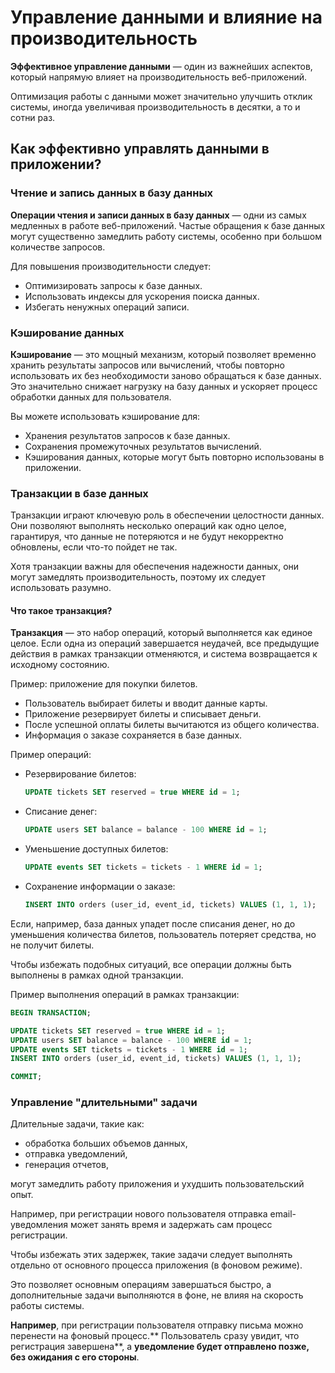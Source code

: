 # Управление данными и влияние на производительность

**Эффективное управление данными** — один из важнейших аспектов, который напрямую влияет на производительность веб-приложений.

Оптимизация работы с данными может значительно улучшить отклик системы, иногда увеличивая производительность в десятки, а то и сотни раз.


## Как эффективно управлять данными в приложении?

### Чтение и запись данных в базу данных

**Операции чтения и записи данных в базу данных** — одни из самых медленных в работе веб-приложений. Частые обращения к базе данных могут существенно замедлить работу системы, особенно при большом количестве запросов.

Для повышения производительности следует:

- Оптимизировать запросы к базе данных.
- Использовать индексы для ускорения поиска данных.
- Избегать ненужных операций записи.

### Кэширование данных

**Кэширование** — это мощный механизм, который позволяет временно хранить результаты запросов или вычислений, чтобы повторно использовать их без необходимости заново обращаться к базе данных. Это значительно снижает нагрузку на базу данных и ускоряет процесс обработки данных для пользователя.

Вы можете использовать кэширование для:

- Хранения результатов запросов к базе данных.
- Сохранения промежуточных результатов вычислений.
- Кэширования данных, которые могут быть повторно использованы в приложении.

### Транзакции в базе данных

Транзакции играют ключевую роль в обеспечении целостности данных. Они позволяют выполнять несколько операций как одно целое, гарантируя, что данные не потеряются и не будут некорректно обновлены, если что-то пойдет не так.

Хотя транзакции важны для обеспечения надежности данных, они могут замедлять производительность, поэтому их следует использовать разумно.

#### Что такое транзакция?

**Транзакция** — это набор операций, который выполняется как единое целое. Если одна из операций завершается неудачей, все предыдущие действия в рамках транзакции отменяются, и система возвращается к исходному состоянию.

Пример: приложение для покупки билетов.

- Пользователь выбирает билеты и вводит данные карты.
- Приложение резервирует билеты и списывает деньги.
- После успешной оплаты билеты вычитаются из общего количества.
- Информация о заказе сохраняется в базе данных.

Пример операций:

- Резервирование билетов:
  ```sql
  UPDATE tickets SET reserved = true WHERE id = 1;
  ```
- Списание денег:
  ```sql
  UPDATE users SET balance = balance - 100 WHERE id = 1;
  ```
- Уменьшение доступных билетов:
  ```sql
  UPDATE events SET tickets = tickets - 1 WHERE id = 1;
  ```
- Сохранение информации о заказе:
  ```sql
  INSERT INTO orders (user_id, event_id, tickets) VALUES (1, 1, 1);
  ```

Если, например, база данных упадет после списания денег, но до уменьшения количества билетов, пользователь потеряет средства, но не получит билеты.

Чтобы избежать подобных ситуаций, все операции должны быть выполнены в рамках одной транзакции.

Пример выполнения операций в рамках транзакции:

```sql
BEGIN TRANSACTION;

UPDATE tickets SET reserved = true WHERE id = 1;
UPDATE users SET balance = balance - 100 WHERE id = 1;
UPDATE events SET tickets = tickets - 1 WHERE id = 1;
INSERT INTO orders (user_id, event_id, tickets) VALUES (1, 1, 1);

COMMIT;
```

### Управление "длительными" задачи

Длительные задачи, такие как:
- обработка больших объемов данных,
- отправка уведомлений,
- генерация отчетов,
  
могут замедлить работу приложения и ухудшить пользовательский опыт.

Например, при регистрации нового пользователя отправка email-уведомления может занять время и задержать сам процесс регистрации.

Чтобы избежать этих задержек, такие задачи следует выполнять отдельно от основного процесса приложения (в фоновом режиме).

Это позволяет основным операциям завершаться быстро, а дополнительные задачи выполняются в фоне, не влияя на скорость работы системы.

**Например**, при регистрации пользователя отправку письма можно перенести на фоновый процесс.** Пользователь сразу увидит, что регистрация завершена**, а **уведомление будет отправлено позже, без ожидания с его стороны**.